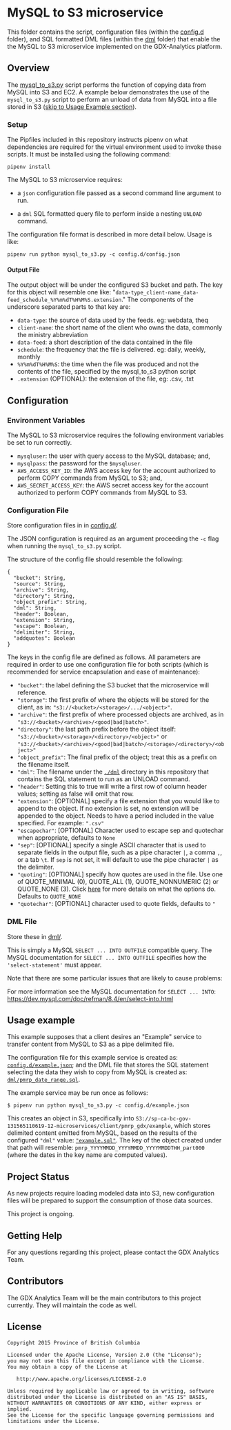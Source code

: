 # MySQL to S3 microservice

This folder contains the script, configuration files (within the [config.d](./config.d/) folder), and SQL formatted DML files (within the [dml](./dml/) folder) that enable the the MySQL to S3 microservice implemented on the GDX-Analytics platform.


## Overview

The [mysql_to_s3.py](./mysql_to_s3.py) script performs the function of copying data from MySQL into S3 and EC2. A example below demonstrates the use of the `mysql_to_s3.py` script to perform an unload of data from MySQL into a file stored in S3 ([skip to Usage Example section](#usage-example)).  

### Setup

The Pipfiles included in this repository instructs pipenv on what dependencies are required for the virtual environment used to invoke these scripts. It must be installed using the following command:

```
pipenv install
```

The MySQL to S3 microservice requires:

 - a `json` configuration file passed as a second command line argument to run.

 - a `dml` SQL formatted query file to perform inside a nesting `UNLOAD` command.

The configuration file format is described in more detail below. Usage is like:

```
pipenv run python mysql_to_s3.py -c config.d/config.json
```

#### Output File

The output object will be under the configured S3 bucket and path. The key for this object will resemble one like: "`data-type_client-name_data-feed_schedule_%Y%m%dT%H%M%S.extension`." The components of the underscore separated parts to that key are:

 - `data-type`: the source of data used by the feeds. eg: webdata, theq
 - `client-name`: the short name of the client who owns the data, commonly the ministry abbreviation
 - `data-feed`: a short description of the data contained in the file
 - `schedule`: the frequency that the file is delivered. eg: daily, weekly, monthly
 - `%Y%m%dT%H%M%S`: the time when the file was produced and not the contents of the file, specified by the mysql_to_s3 python script
 - `.extension` (OPTIONAL): the extension of the file, eg: .csv, .txt


## Configuration

### Environment Variables

The MySQL to S3 microservice requires the following environment variables be set to run correctly.

- `mysqluser`: the user with query access to the MySQL database; and,
- `mysqlpass`: the password for the `$mysqluser`.
- `AWS_ACCESS_KEY_ID`: the AWS access key for the account authorized to perform COPY commands from MySQL to S3; and,
- `AWS_SECRET_ACCESS_KEY`: the AWS secret access key for the account authorized to perform COPY commands from MySQL to S3.

### Configuration File

Store configuration files in in [config.d/](./config.d/).

The JSON configuration is required as an argument proceeding the `-c` flag when running the `mysql_to_s3.py` script.

The structure of the config file should resemble the following:

```
{
  "bucket": String,
  "source": String,
  "archive": String,
  "directory": String,
  "object_prefix": String,
  "dml": String,
  "header": Boolean,
  "extension": String,
  "escape": Boolean,
  "delimiter": String,
  "addquotes": Boolean
}
```

The keys in the config file are defined as follows. All parameters are required in order to use one configuration file for both scripts (which is recommended for service encapsulation and ease of maintenance):

- `"bucket"`: the label defining the S3 bucket that the microservice will reference.
- `"storage"`: the first prefix of where the objects will be stored for the client, as in: `"s3://<bucket>/<storage>/.../<object>"`.
- `"archive"`: the first prefix of where processed objects are archived, as in `"s3://<bucket>/<archive>/<good|bad|batch>"`.
- `"directory"`: the last path prefix before the object itself: `"s3://<bucket>/<storage>/<directory>/<object>"` or `"s3://<bucket>/<archive>/<good|bad|batch>/<storage>/<directory>/<object>"`
- `"object_prefix"`: The final prefix of the object; treat this as a prefix on the filename itself.
- `"dml"`: The filename under the [`./dml`](./dml/) directory in this repository that contains the SQL statement to run as an UNLOAD command.
- `"header"`: Setting this to true will write a first row of column header values; setting as false will omit that row.
- `"extension"`: [OPTIONAL] specify a file extension that you would like to append to the object. If no extension is set, no extension will be appended to the object. Needs to have a period included in the value specified. For example: `".csv"`
- `"escapechar"`: [OPTIONAL] Character used to escape sep and quotechar when appropriate, defaults to `None`
- `"sep"`: [OPTIONAL] specify a single ASCII character that is used to separate fields in the output file, such as a pipe character `|`, a comma `,`, or a tab `\t`. If `sep` is not set, it will default to use the pipe character `|` as the delimiter.
- `"quoting"`: [OPTIONAL] specify how quotes are used in the file. Use one of QUOTE_MINIMAL (0), QUOTE_ALL (1), QUOTE_NONNUMERIC (2) or QUOTE_NONE (3). Click [here](https://docs.python.org/3/library/csv.html) for more details on what the options do. Defaults to `QUOTE_NONE`
- `"quotechar"`: [OPTIONAL] character used to quote fields, defaults to `"`

### DML File

Store these in [dml/](./dml/).

This is simply a MySQL `SELECT ... INTO OUTFILE` compatible query. The MySQL documentation for `SELECT ... INTO OUTFILE` specifies how the `'select-statement'` must appear.

Note that there are some particular issues that are likely to cause problems:

For more information see the MySQL documentation for `SELECT ... INTO`: https://dev.mysql.com/doc/refman/8.4/en/select-into.html

## Usage example
This example supposes that a client desires an "Example" service to transfer content from MySQL to S3 as a pipe delimited file.

The configuration file for this example service is created as: [`config.d/example.json`](./config.d/example.json); and the DML file that stores the SQL statement selecting the data they wish to copy from MySQL is created as: [`dml/pmrp_date_range.sql`](./dml/pmrp_date_range.sql).

The example service may be run once as follows:

```
$ pipenv run python mysql_to_s3.py -c config.d/example.json
```

This creates an object in S3, specifically into `S3://sp-ca-bc-gov-131565110619-12-microservices/client/pmrp_gdx/example`, which stores delimited content emitted from MySQL, based on the results of the configured `"dml"` value: [`"example.sql"`](./dml/example.json). The key of the object created under that path will resemble: `pmrp_YYYYMMDD_YYYYMMDD_YYYYMMDDTHH_part000` (where the dates in the key name are computed values).

## Project Status

As new projects require loading modeled data into S3, new configuration files will be prepared to support the consumption of those data sources.

This project is ongoing.

## Getting Help

For any questions regarding this project, please contact the GDX Analytics Team.

## Contributors

The GDX Analytics Team will be the main contributors to this project currently. They will maintain the code as well.

## License

```
Copyright 2015 Province of British Columbia

Licensed under the Apache License, Version 2.0 (the "License");
you may not use this file except in compliance with the License.
You may obtain a copy of the License at

   http://www.apache.org/licenses/LICENSE-2.0

Unless required by applicable law or agreed to in writing, software
distributed under the License is distributed on an "AS IS" BASIS,
WITHOUT WARRANTIES OR CONDITIONS OF ANY KIND, either express or implied.
See the License for the specific language governing permissions and limitations under the License.
```
